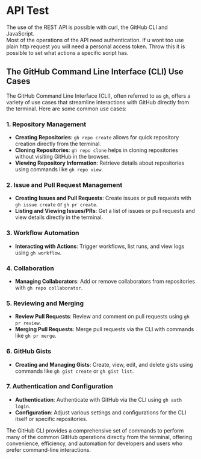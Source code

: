 # API Test
The use of the REST API is possible with curl, the GitHub CLI and JavaScript.  
Most of the operations of the API need authentication. If u wont too use plain http request you will need a personal access token. Throw this it is possible to set what actions a specific script has.  

## The GitHub Command Line Interface (CLI) Use Cases

The GitHub Command Line Interface (CLI), often referred to as `gh`, offers a variety of use cases that streamline interactions with GitHub directly from the terminal. Here are some common use cases:

### 1. **Repository Management**
   - **Creating Repositories**: `gh repo create` allows for quick repository creation directly from the terminal.
   - **Cloning Repositories**: `gh repo clone` helps in cloning repositories without visiting GitHub in the browser.
   - **Viewing Repository Information**: Retrieve details about repositories using commands like `gh repo view`.

### 2. **Issue and Pull Request Management**
   - **Creating Issues and Pull Requests**: Create issues or pull requests with `gh issue create` or `gh pr create`.
   - **Listing and Viewing Issues/PRs**: Get a list of issues or pull requests and view details directly in the terminal.

### 3. **Workflow Automation**
   - **Interacting with Actions**: Trigger workflows, list runs, and view logs using `gh workflow`.

### 4. **Collaboration**
   - **Managing Collaborators**: Add or remove collaborators from repositories with `gh repo collaborator`.

### 5. **Reviewing and Merging**
   - **Review Pull Requests**: Review and comment on pull requests using `gh pr review`.
   - **Merging Pull Requests**: Merge pull requests via the CLI with commands like `gh pr merge`.

### 6. **GitHub Gists**
   - **Creating and Managing Gists**: Create, view, edit, and delete gists using commands like `gh gist create` or `gh gist list`.

### 7. **Authentication and Configuration**
   - **Authentication**: Authenticate with GitHub via the CLI using `gh auth login`.
   - **Configuration**: Adjust various settings and configurations for the CLI itself or specific repositories.

The GitHub CLI provides a comprehensive set of commands to perform many of the common GitHub operations directly from the terminal, offering convenience, efficiency, and automation for developers and users who prefer command-line interactions.

